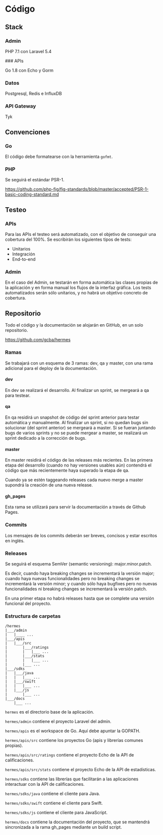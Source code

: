 # Código

## Stack

### Admin

PHP 7.1 con Laravel 5.4

### APIs

Go 1.8 con Echo y Gorm

### Datos

Postgresql, Redis e InfluxDB

### API Gateway

Tyk

## Convenciones

### Go

El código debe formatearse con la herramienta `gofmt`.

### PHP

Se seguirá el estándar PSR-1.

https://github.com/php-fig/fig-standards/blob/master/accepted/PSR-1-basic-coding-standard.md

## Testeo

### APIs

Para las APIs el testeo será automatizado, con el objetivo de conseguir una cobertura del 100%. Se escribirán los siguientes tipos de tests:

- Unitarios
- Integración
- End-to-end

### Admin

En el caso del Admin, se testarán en forma automática las clases propias de la aplicación y en forma manual los flujos de la interfaz gráfica. Los tests automatizados serán sólo unitarios, y no habrá un objetivo concreto de cobertura.

## Repositorio

Todo el código y la documentación se alojarán en GitHub, en un solo repositorio.

https://github.com/gcba/hermes

### Ramas

Se trabajará con un esquema de 3 ramas: dev, qa y master, con una rama adicional para el deploy de la documentación.

#### dev

En dev se realizará el desarrollo. Al finalizar un sprint, se mergeará a qa para testear.

#### qa

En qa residirá un snapshot de código del sprint anterior para testar automática y manualmente. Al finalizar un sprint, si no quedan bugs sin solucionar (del sprint anterior) se mergeará a master. Si se fueran juntando bugs de varios sprints y no se puede mergear a master, se realizará un sprint dedicado a la corrección de bugs.

#### master

En master residirá el código de las releases más recientes. En las primera etapa del desarrollo (cuando no hay versiones usables aún) contendrá el código que más recientemente haya superado la etapa de qa.

Cuando ya se estén taggeando releases cada nuevo merge a master supondrá la creación de una nueva release.

#### gh_pages

Esta rama se utilizará para servir la documentación a través de Github Pages.

### Commits

Los mensajes de los commits deberán ser breves, concisos y estar escritos en inglés.

### Releases

Se seguirá el esquema SemVer (semantic versioning): major.minor.patch.

Es decir, cuando haya breaking changes se incrementará la versión major; cuando haya nuevas funcionalidades pero no breaking changes se incrementará la versión minor; y cuando sólo haya bugfixes pero no nuevas funcionalidades ni breaking changes se incrementará la versión patch.

En una primer etapa no habrá releases hasta que se complete una versión funcional del proyecto.

### Estructura de carpetas

```
/hermes
|___/admin
|   |____ ...
|___/apis
|   |___/src
|       |___/ratings
|       |   |___ ...
|       |___/stats
|       |   |___ ...
|       |___ ...
|___/sdks
|   |___/java
|   |   |___ ...
|   |___/swift
|   |   |___ ...
|   |___/js
|       |___ ...
|___/docs
    |___ ...
```

`hermes` es el directorio base de la aplicación.

`hermes/admin` contiene el proyecto Laravel del admin.

`hermes/apis` es el workspace de Go. Aquí debe apuntar la GOPATH.

`hermes/apis/src` contiene los proyectos Go (apis y librerías comunes propias).

`hermes/apis/src/ratings` contiene el proyecto Echo de la API de calificaciones.

`hermes/apis/src/stats` contiene el proyecto Echo de la API de estadísticas.

`hermes/sdks` contiene las librerías que facilitarán a las aplicaciones interactuar con la API de calificaciones.

`hermes/sdks/java` contiene el cliente para Java.

`hermes/sdks/swift` contiene el cliente para Swift.

`hermes/sdks/js` contiene el cliente para JavaScript.

`hermes/docs` contiene la documentación del proyecto, que se mantendrá sincronizada a la rama gh_pages mediante un build script.